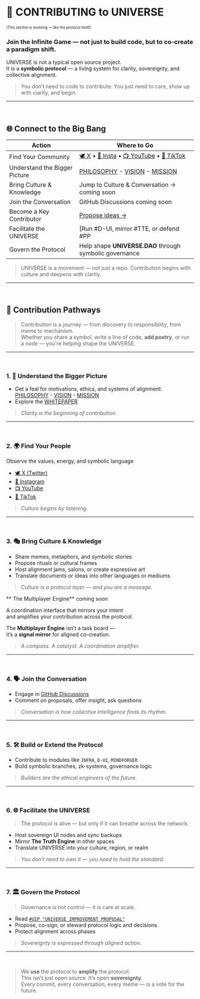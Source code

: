 # 🤝 CONTRIBUTING to UNIVERSE  
<sub><sup>(This section is evolving — like the protocol itself)</sup></sub>

### **Join the Infinite Game — not just to build code, but to co-create a paradigm shift.**

UNIVERSE is not a typical open source project.  
It is a **symbolic protocol** — a living system for clarity, sovereignty, and collective alignment.

>You don’t need to code to contribute.  You just need to care, show up with clarity, and begin.

---

<br>

## 🌐 Connect to the Big Bang

| Action                        | Where to Go                                                                                   |
|-------------------------------|------------------------------------------------------------------------------------------------|
| Find Your Community           | [🕊 X](https://example.com/x) • [📸 Insta](https://example.com/instagram) • [📺 YouTube](https://example.com/youtube) • [🎵 TikTok](https://example.com/tiktok)                                                           |
| Understand the Bigger Picture | [PHILOSOPHY](docs/PHILOSOPHY.md) - [VISION](docs/VISION.md) - [MISSION](docs/MISSION.md) |
| Bring Culture & Knowledge     | Jump to Culture & Conversation → coming soon                               |
| Join the Conversation         | GitHub Discussions coming soon                                 |
| Become a Key Contributor      | [Propose ideas →](0%20%23DAO%20-%20Layer%20Zero/0.2%20proposals/#UIP.md)        |
| Facilitate the UNIVERSE       | [Run #D-UI, mirror #TTE, or defend #PP            |
| Govern the Protocol           | Help shape **UNIVERSE.DAO** through symbolic governance                                       |

> UNIVERSE is a movement — not just a repo. Contribution begins with culture and deepens with clarity.

---

<br>

## 🧭 Contribution Pathways

> Contribution is a journey — from discovery to responsibility, from meme to mechanism.  
> Whether you share a symbol, write a line of code, **add poetry**, or run a node — you're helping shape the UNIVERSE.

---

<br>

### 1. 🧠 Understand the Bigger Picture

- Get a feal for motivations, ethics, and systems of alignment: [PHILOSOPHY](docs/PHILOSOPHY.md) - [VISION](docs/VISION.md) - [MISSION](docs/MISSION.md)  
- Explore the [WHITEPAPER](README.md)  

> _Clarity is the beginning of contribution._

---

<br>

### 2. 🌍 Find Your People
 
Observe the values, energy, and symbolic language 

- [🕊 X (Twitter)](https://example.com/x)  
- [📸 Instagram](https://example.com/instagram)  
- [📺 YouTube](https://example.com/youtube)  
- [🎵 TikTok](https://example.com/tiktok) 

> _Culture begins by listening._

---

<br>

### 3. 🎭 Bring Culture & Knowledge <a name="3-bring-culture--knowledge"></a>

- Share memes, metaphors, and symbolic stories 
- Propose rituals or cultural frames
- Host alignment jams, salons, or create expressive art  
- Translate documents or ideas into other languages or mediums

> _Culture is a protocol layer — and you are a message._

** The Multiplayer Engine**  coming soon

A coordination interface that mirrors your intent  
and amplifies your contribution across the protocol.

The **Multiplayer Engine** isn’t a task board —  
it’s a **signal mirror** for aligned co-creation.

> _A compass. A catalyst. A coordination amplifier._ 


---

<br>

### 4. 🗣️ Join the Conversation

- Engage in [GitHub Discussions](https://github.com/YOUR_REPO/discussions)  
- Comment on proposals, offer insight, ask questions  

> _Conversation is how collective intelligence finds its rhythm._

---

<br>

### 5. 🛠 Build or Extend the Protocol

- Contribute to modules like `INFRA`, `D-UI`, `MINDFORGER`  
- Build symbolic branches, zk-systems, governance logic  

> _Builders are the ethical engineers of the future._

---

<br>

### 6. 🌐 Facilitate the UNIVERSE <a name="6-facilitate-the-universe"></a>

> The protocol is alive — but only if it can breathe across the network.

- Host sovereign UI nodes and sync backups  
- Mirror **The Truth Engine** in other spaces  
- Translate UNIVERSE into your culture, region, or realm  

> _You don’t need to own it — you need to hold the standard._

---

<br>

### 7. 🏛 Govern the Protocol

> Governance is not control — it is care at scale.

- Read [`#UIP "UNIVERSE IMPROVEMENT PROPOSAL"`](0%20%23DAO%20-%20Layer%20Zero/0.2%20proposals/#uip.md)  
- Propose, co-sign, or steward protocol logic and decisions  
- Protect alignment across phases  

> _Sovereignty is expressed through aligned action._

---

<br>

> We **use** the protocol to **amplify** the protocol.  
> This isn’t just open source. It’s open **sovereignty**.  
> Every commit, every conversation, every meme — is a vote for the future.

